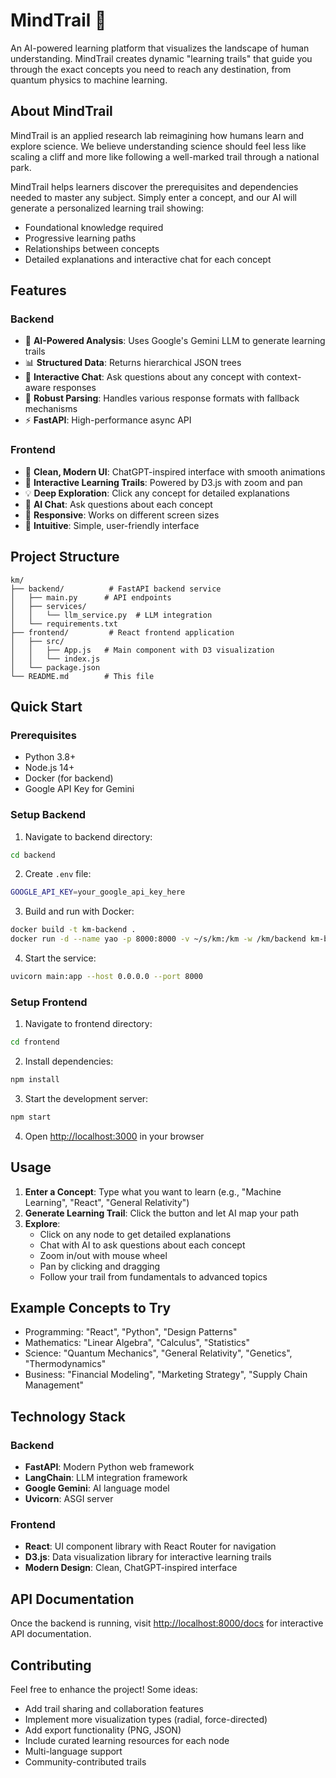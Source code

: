 # MindTrail 🧭

An AI-powered learning platform that visualizes the landscape of human understanding. MindTrail creates dynamic "learning trails" that guide you through the exact concepts you need to reach any destination, from quantum physics to machine learning.

## About MindTrail

MindTrail is an applied research lab reimagining how humans learn and explore science. We believe understanding science should feel less like scaling a cliff and more like following a well-marked trail through a national park.

MindTrail helps learners discover the prerequisites and dependencies needed to master any subject. Simply enter a concept, and our AI will generate a personalized learning trail showing:
- Foundational knowledge required
- Progressive learning paths
- Relationships between concepts
- Detailed explanations and interactive chat for each concept

## Features

### Backend
- 🤖 **AI-Powered Analysis**: Uses Google's Gemini LLM to generate learning trails
- 📊 **Structured Data**: Returns hierarchical JSON trees
- 💬 **Interactive Chat**: Ask questions about any concept with context-aware responses
- 🔧 **Robust Parsing**: Handles various response formats with fallback mechanisms
- ⚡ **FastAPI**: High-performance async API

### Frontend
- 🎨 **Clean, Modern UI**: ChatGPT-inspired interface with smooth animations
- 🌳 **Interactive Learning Trails**: Powered by D3.js with zoom and pan
- 💡 **Deep Exploration**: Click any concept for detailed explanations
- 💬 **AI Chat**: Ask questions about each concept
- 📱 **Responsive**: Works on different screen sizes
- 🎯 **Intuitive**: Simple, user-friendly interface

## Project Structure

```
km/
├── backend/          # FastAPI backend service
│   ├── main.py      # API endpoints
│   ├── services/
│   │   └── llm_service.py  # LLM integration
│   └── requirements.txt
├── frontend/         # React frontend application
│   ├── src/
│   │   ├── App.js   # Main component with D3 visualization
│   │   └── index.js
│   └── package.json
└── README.md        # This file
```

## Quick Start

### Prerequisites
- Python 3.8+
- Node.js 14+
- Docker (for backend)
- Google API Key for Gemini

### Setup Backend

1. Navigate to backend directory:
```bash
cd backend
```

2. Create `.env` file:
```bash
GOOGLE_API_KEY=your_google_api_key_here
```

3. Build and run with Docker:
```bash
docker build -t km-backend .
docker run -d --name yao -p 8000:8000 -v ~/s/km:/km -w /km/backend km-backend sleep infinity
```

4. Start the service:
```bash
uvicorn main:app --host 0.0.0.0 --port 8000
```

### Setup Frontend

1. Navigate to frontend directory:
```bash
cd frontend
```

2. Install dependencies:
```bash
npm install
```

3. Start the development server:
```bash
npm start
```

4. Open [http://localhost:3000](http://localhost:3000) in your browser

## Usage

1. **Enter a Concept**: Type what you want to learn (e.g., "Machine Learning", "React", "General Relativity")
2. **Generate Learning Trail**: Click the button and let AI map your path
3. **Explore**: 
   - Click on any node to get detailed explanations
   - Chat with AI to ask questions about each concept
   - Zoom in/out with mouse wheel
   - Pan by clicking and dragging
   - Follow your trail from fundamentals to advanced topics

## Example Concepts to Try

- Programming: "React", "Python", "Design Patterns"
- Mathematics: "Linear Algebra", "Calculus", "Statistics"
- Science: "Quantum Mechanics", "General Relativity", "Genetics", "Thermodynamics"
- Business: "Financial Modeling", "Marketing Strategy", "Supply Chain Management"

## Technology Stack

### Backend
- **FastAPI**: Modern Python web framework
- **LangChain**: LLM integration framework
- **Google Gemini**: AI language model
- **Uvicorn**: ASGI server

### Frontend
- **React**: UI component library with React Router for navigation
- **D3.js**: Data visualization library for interactive learning trails
- **Modern Design**: Clean, ChatGPT-inspired interface

## API Documentation

Once the backend is running, visit [http://localhost:8000/docs](http://localhost:8000/docs) for interactive API documentation.

## Contributing

Feel free to enhance the project! Some ideas:
- Add trail sharing and collaboration features
- Implement more visualization types (radial, force-directed)
- Add export functionality (PNG, JSON)
- Include curated learning resources for each node
- Multi-language support
- Community-contributed trails

